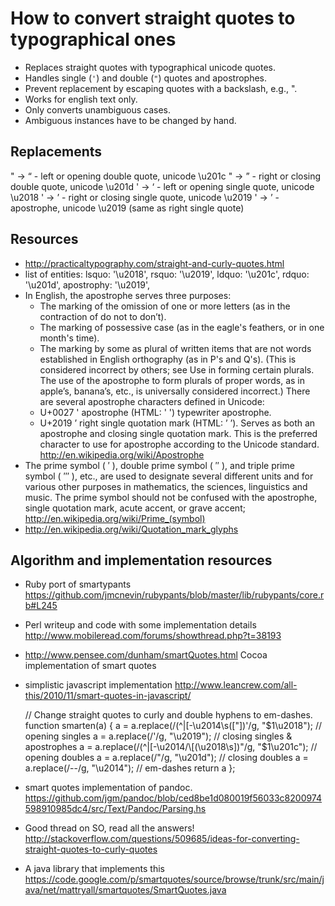 How to convert straight quotes to typographical ones
====================================================

* Replaces straight quotes with typographical unicode quotes.
* Handles single (`'`) and double (`"`) quotes and apostrophes.
* Prevent replacement by escaping quotes with a backslash, e.g., \".
* Works for english text only.
* Only converts unambiguous cases.
* Ambiguous instances have to be changed by hand.

Replacements
------------

" -> “ - left or opening double quote, unicode \u201c
" -> ” - right or closing double quote, unicode \u201d
' -> ‘ - left or opening single quote, unicode \u2018
' -> ’ - right or closing single quote, unicode \u2019
' -> ’ - apostrophe, unicode \u2019 (same as right single quote)

Resources
---------

* http://practicaltypography.com/straight-and-curly-quotes.html
* list of entities:
    lsquo: '\u2018',
    rsquo: '\u2019',
    ldquo: '\u201c',
    rdquo: '\u201d',
    apostrophy:  '\u2019',
* In English, the apostrophe serves three purposes:
    * The marking of the omission of one or more letters (as in the contraction
      of do not to don’t).
    * The marking of possessive case (as in the eagle's feathers, or in one month's time).
    * The marking by some as plural of written items that are not words established
      in English orthography (as in P's and Q's). (This is considered incorrect
      by others; see Use in forming certain plurals. The use of the apostrophe
      to form plurals of proper words, as in apple’s, banana’s, etc., is
      universally considered incorrect.)
  There are several apostrophe characters defined in Unicode:
    * U+0027 ' apostrophe (HTML: &#39; &apos;) typewriter apostrophe.
    * U+2019 ’ right single quotation mark (HTML: &#8217; &rsquo;).
      Serves as both an apostrophe and closing single quotation mark.
      This is the preferred character to use for apostrophe according to the
      Unicode standard.
  http://en.wikipedia.org/wiki/Apostrophe
* The prime symbol ( ′ ), double prime symbol ( ″ ), and triple prime symbol ( ‴ ),
  etc., are used to designate several different units and for various other
  purposes in mathematics, the sciences, linguistics and music. The prime symbol
  should not be confused with the apostrophe, single quotation mark, acute accent,
  or grave accent;
  http://en.wikipedia.org/wiki/Prime_(symbol)
* http://en.wikipedia.org/wiki/Quotation_mark_glyphs

Algorithm and implementation resources
--------------------------------------

* Ruby port of smartypants
  https://github.com/jmcnevin/rubypants/blob/master/lib/rubypants/core.rb#L245
* Perl writeup and code with some implementation details
  http://www.mobileread.com/forums/showthread.php?t=38193
* http://www.pensee.com/dunham/smartQuotes.html
  Cocoa implementation of smart quotes
* simplistic javascript implementation
  http://www.leancrew.com/all-this/2010/11/smart-quotes-in-javascript/

    // Change straight quotes to curly and double hyphens to em-dashes.
    function smarten(a) {
      a = a.replace(/(^|[-\u2014\s(\["])'/g, "$1\u2018");       // opening singles
      a = a.replace(/'/g, "\u2019");                            // closing singles & apostrophes
      a = a.replace(/(^|[-\u2014/\[(\u2018\s])"/g, "$1\u201c"); // opening doubles
      a = a.replace(/"/g, "\u201d");                            // closing doubles
      a = a.replace(/--/g, "\u2014");                           // em-dashes
      return a
    };

* smart quotes implementation of pandoc.
  https://github.com/jgm/pandoc/blob/ced8be1d080019f56033c8200974598910985dc4/src/Text/Pandoc/Parsing.hs
* Good thread on SO, read all the answers!
  http://stackoverflow.com/questions/509685/ideas-for-converting-straight-quotes-to-curly-quotes
* A java library that implements this
  https://code.google.com/p/smartquotes/source/browse/trunk/src/main/java/net/mattryall/smartquotes/SmartQuotes.java
